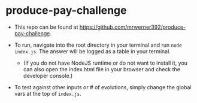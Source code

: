 # produce-pay-challenge

- This repo can be found at https://github.com/mrwerner392/produce-pay-challenge.

- To run, navigate into the root directory in your terminal and run `node index.js`. The answer will be logged as a table in your terminal.
  - (If you do not have NodeJS runtime or do not want to install it, you can also open the index.html file in your browser and check the developer console.)

- To test against other inputs or # of evolutions, simply change the global vars at the top of `index.js`.
